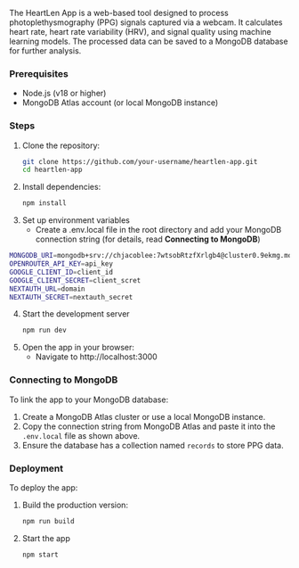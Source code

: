 The HeartLen App is a web-based tool designed to process photoplethysmography (PPG) signals captured via a webcam. It calculates heart rate, heart rate variability (HRV), and signal quality using machine learning models. The processed data can be saved to a MongoDB database for further analysis.

### Prerequisites
- Node.js (v18 or higher)
- MongoDB Atlas account (or local MongoDB instance)

### Steps
1. Clone the repository:
   ```bash
   git clone https://github.com/your-username/heartlen-app.git
   cd heartlen-app
   ```
2. Install dependencies:
   ```bash
   npm install
   ```
3. Set up environment variables
   - Create a .env.local file in the root directory and add your MongoDB connection string (for details, read **Connecting to MongoDB**)
  ```bash
  MONGODB_URI=mongodb+srv://chjacoblee:7wtsobRtzfXrlgb4@cluster0.9ekmg.mongodb.net/?retryWrites=true&w=majority&appName=Cluster0
  OPENROUTER_API_KEY=api_key
  GOOGLE_CLIENT_ID=client_id
  GOOGLE_CLIENT_SECRET=client_scret
  NEXTAUTH_URL=domain
  NEXTAUTH_SECRET=nextauth_secret
  ```
4. Start the development server
   ```bash
   npm run dev
   ```
5. Open the app in your browser:
   - Navigate to http://localhost:3000

### Connecting to MongoDB
To link the app to your MongoDB database:
1. Create a MongoDB Atlas cluster or use a local MongoDB instance.
2. Copy the connection string from MongoDB Atlas and paste it into the `.env.local` file as shown above.
3. Ensure the database has a collection named `records` to store PPG data.

### Deployment
To deploy the app:
1. Build the production version:
   ```bash
   npm run build
   ```
2. Start the app
   ```bash
   npm start
   ```
